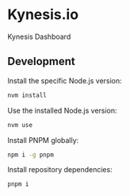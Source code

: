 # Kynesis.io

Kynesis Dashboard

## Development

Install the specific Node.js version:

```bash
nvm install
```

Use the installed Node.js version:

```bash
nvm use
```

Install PNPM globally:

```bash
npm i -g pnpm
```

Install repository dependencies:

```bash
pnpm i
```
